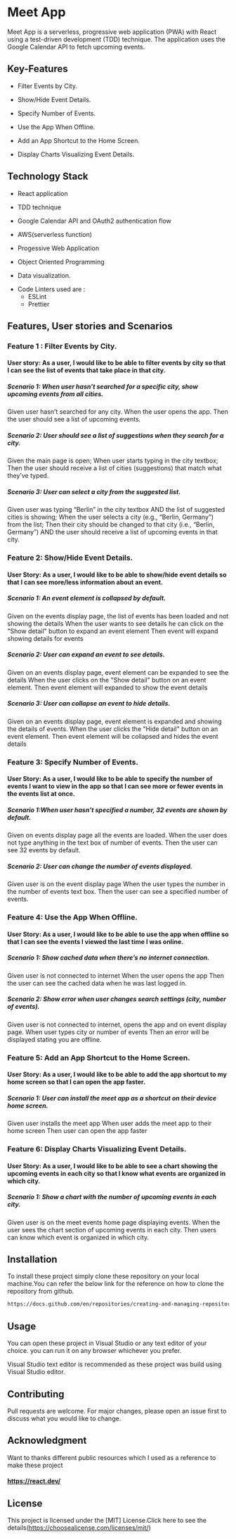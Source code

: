 # Meet App

Meet App is a serverless, progressive web application (PWA) with React using a
test-driven development (TDD) technique. The application uses the Google
Calendar API to fetch upcoming events.

## Key-Features

- Filter Events by City.

* Show/Hide Event Details.

- Specify Number of Events.

* Use the App When Offline.

- Add an App Shortcut to the Home Screen.

* Display Charts Visualizing Event Details.

## Technology Stack

- React application

* TDD technique

- Google Calendar API and OAuth2 authentication flow

* AWS(serverless function)

- Progessive Web Application

* Object Oriented Programming

- Data visualization.

* Code Linters used are :
  - ESLint
  - Prettier

## Features, User stories and Scenarios

### Feature 1 : Filter Events by City.

#### User story: As a user, I would like to be able to filter events by city so that I can see the list of events that take place in that city.

##### Scenario 1: When user hasn’t searched for a specific city, show upcoming events from all cities.

Given user hasn’t searched for any city.
When the user opens the app.
Then the user should see a list of upcoming events.

##### Scenario 2: User should see a list of suggestions when they search for a city.

Given the main page is open;
When user starts typing in the city textbox;
Then the user should receive a list of cities (suggestions) that match what they’ve typed.

##### Scenario 3: User can select a city from the suggested list.

Given user was typing “Berlin” in the city textbox AND the list of suggested cities is showing;
When the user selects a city (e.g., “Berlin, Germany”) from the list;
Then their city should be changed to that city (i.e., “Berlin, Germany”) AND the user should receive a list of upcoming events in that city.

### Feature 2: Show/Hide Event Details.

#### User Story: As a user, I would like to be able to show/hide event details so that I can see more/less information about an event.

##### Scenario 1: An event element is collapsed by default.

Given on the events display page, the list of events has been loaded and not showing the details
When the user wants to see details he can click on the "Show detail" button to expand an event element
Then event will expand showing details for events

##### Scenario 2: User can expand an event to see details.

Given on an events display page, event element can be expanded to see the details
When the user clicks on the "Show detail" button on an event element.
Then event element will expanded to show the event details

##### Scenario 3: User can collapse an event to hide details.

Given on an events display page, event element is expanded and showing the details of events.
When the user clicks the "Hide detail" button on an event element.
Then event element will be collapsed and hides the event details

### Feature 3: Specify Number of Events.

#### User Story: As a user, I would like to be able to specify the number of events I want to view in the app so that I can see more or fewer events in the events list at once.

##### Scenario 1:When user hasn’t specified a number, 32 events are shown by default.

Given on events display page all the events are loaded.
When the user does not type anything in the text box of number of events.
Then the user can see 32 events by default.

##### Scenario 2: User can change the number of events displayed.

Given user is on the event display page
When the user types the number in the number of events text box.
Then the user can see a specified number of events.

### Feature 4: Use the App When Offline.

#### User Story: As a user, I would like to be able to use the app when offline so that I can see the events I viewed the last time I was online.

##### Scenario 1: Show cached data when there’s no internet connection.

Given user is not connected to internet
When the user opens the app
Then the user can see the cached data when he was last logged in.

##### Scenario 2: Show error when user changes search settings (city, number of events).

Given user is not connected to internet, opens the app and on event display page.
When user types city or number of events
Then an error will be displayed stating you are offline.

### Feature 5: Add an App Shortcut to the Home Screen.

#### User Story: As a user, I would like to be able to add the app shortcut to my home screen so that I can open the app faster.

##### Scenario 1: User can install the meet app as a shortcut on their device home screen.

Given user installs the meet app
When user adds the meet app to their home screen
Then user can open the app faster

### Feature 6: Display Charts Visualizing Event Details.

#### User Story: As a user, I would like to be able to see a chart showing the upcoming events in each city so that I know what events are organized in which city.

##### Scenario 1: Show a chart with the number of upcoming events in each city.

Given user is on the meet events home page displaying events.
When the user sees the chart section of upcoming events in each city.
Then users can know which event is organized in which city.

## Installation

To install these project simply clone these repository on your local machine.You can refer the below link for the reference on how to clone the repository from github.

```bash
https://docs.github.com/en/repositories/creating-and-managing-repositories/cloning-a-repository
```

## Usage

You can open these project in Visual Studio or any text editor of your choice. you can run it on any browser whichever you prefer.

Visual Studio text editor is recommended as these project was build using Visual Studio editor.

## Contributing

Pull requests are welcome. For major changes, please open an issue first
to discuss what you would like to change.

## Acknowledgment

Want to thanks different public resources which I used as a reference to make these project

#### https://react.dev/

## License

This project is licensed under the [MIT] License.Click here to see the details(https://choosealicense.com/licenses/mit/)
